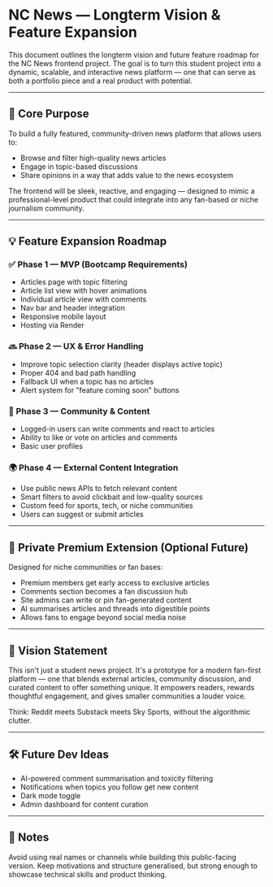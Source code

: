 # NC News — Longterm Vision & Feature Expansion

This document outlines the longterm vision and future feature roadmap for the NC News frontend project. The goal is to turn this student project into a dynamic, scalable, and interactive news platform — one that can serve as both a portfolio piece and a real product with potential.

---

## 🎯 Core Purpose

To build a fully featured, community-driven news platform that allows users to:
- Browse and filter high-quality news articles
- Engage in topic-based discussions
- Share opinions in a way that adds value to the news ecosystem

The frontend will be sleek, reactive, and engaging — designed to mimic a professional-level product that could integrate into any fan-based or niche journalism community.

---

## 💡 Feature Expansion Roadmap

### ✅ Phase 1 — MVP (Bootcamp Requirements)
- Articles page with topic filtering
- Article list view with hover animations
- Individual article view with comments
- Nav bar and header integration
- Responsive mobile layout
- Hosting via Render

### 🔜 Phase 2 — UX & Error Handling
- Improve topic selection clarity (header displays active topic)
- Proper 404 and bad path handling
- Fallback UI when a topic has no articles
- Alert system for "feature coming soon" buttons

### 🚀 Phase 3 — Community & Content
- Logged-in users can write comments and react to articles
- Ability to like or vote on articles and comments
- Basic user profiles

### 🌍 Phase 4 — External Content Integration
- Use public news APIs to fetch relevant content
- Smart filters to avoid clickbait and low-quality sources
- Custom feed for sports, tech, or niche communities
- Users can suggest or submit articles

---

## 🔐 Private Premium Extension (Optional Future)
Designed for niche communities or fan bases:
- Premium members get early access to exclusive articles
- Comments section becomes a fan discussion hub
- Site admins can write or pin fan-generated content
- AI summarises articles and threads into digestible points
- Allows fans to engage beyond social media noise

---

## 🧠 Vision Statement

This isn't just a student news project. It's a prototype for a modern fan-first platform — one that blends external articles, community discussion, and curated content to offer something unique. It empowers readers, rewards thoughtful engagement, and gives smaller communities a louder voice.

Think: Reddit meets Substack meets Sky Sports, without the algorithmic clutter.

---

## 🛠 Future Dev Ideas

- AI-powered comment summarisation and toxicity filtering
- Notifications when topics you follow get new content
- Dark mode toggle
- Admin dashboard for content curation

---

## 📌 Notes
Avoid using real names or channels while building this public-facing version. Keep motivations and structure generalised, but strong enough to showcase technical skills and product thinking.
